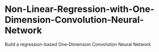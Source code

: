 # Non-Linear-Regression-with-One-Dimension-Convolution-Neural-Network
Build a regression-based  One-Dimension Convolution Neural Network
